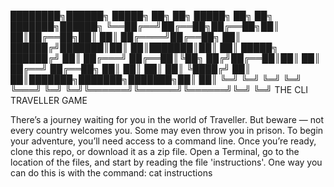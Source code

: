 ████████╗██████╗  █████╗ ██╗   ██╗ █████╗ ██╗     ██╗     ███████╗██████╗
╚══██╔══╝██╔══██╗██╔══██╗██║   ██║██╔══██╗██║     ██║     ██╔════╝██╔══██╗
   ██║   ██████╔╝███████║██║   ██║███████║██║     ██║     █████╗  ██████╔╝
   ██║   ██╔═══╝ ██╔══██║╚██╗ ██╔╝██╔══██║██║     ██║     ██╔══╝  ██╔══██╗
   ██║   ██║     ██║  ██║ ╚████╔╝ ██║  ██║███████╗███████╗███████╗██║  ██║
   ╚═╝   ╚═╝     ╚═╝  ╚═╝  ╚═══╝  ╚═╝  ╚═╝╚══════╝╚══════╝╚══════╝╚═╝  ╚═╝
                THE CLI TRAVELLER GAME
   
There’s a journey waiting for you in the world of Traveller.
But beware — not every country welcomes you. Some may even throw you in prison.
To begin your adventure, you’ll need access to a command line.
Once you’re ready, clone this repo, or download it as a zip file.
Open a Terminal, go to the location of the files, and start by reading the file 'instructions'.
One way you can do this is with the command:
cat instructions
